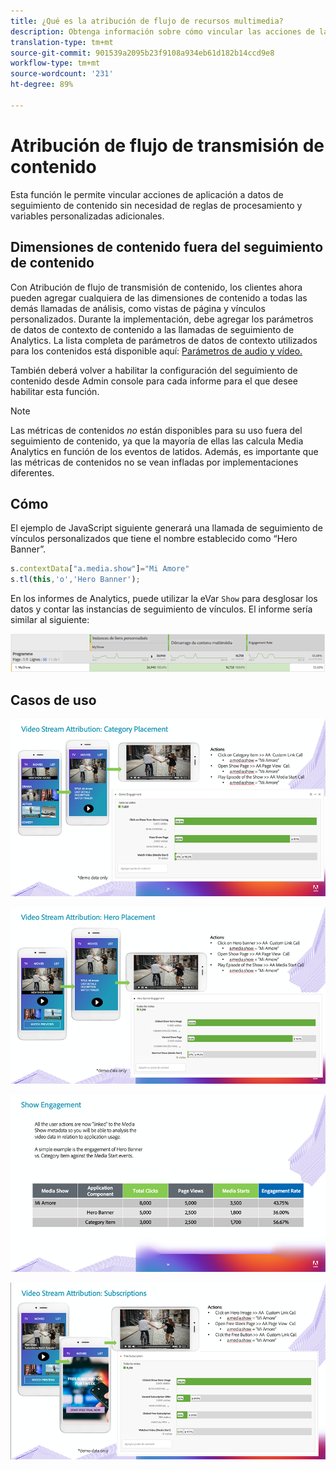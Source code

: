 ```yaml
---
title: ¿Qué es la atribución de flujo de recursos multimedia?
description: Obtenga información sobre cómo vincular las acciones de la aplicación a los datos de seguimiento de medios sin necesidad de reglas de procesamiento y variables personalizadas adicionales.
translation-type: tm+mt
source-git-commit: 901539a2095b23f9108a934eb61d182b14ccd9e8
workflow-type: tm+mt
source-wordcount: '231'
ht-degree: 89%

---
```



# Atribución de flujo de transmisión de contenido

Esta función le permite vincular acciones de aplicación a datos de seguimiento de contenido sin necesidad de reglas de procesamiento y variables personalizadas adicionales.

## Dimensiones de contenido fuera del seguimiento de contenido

Con Atribución de flujo de transmisión de contenido, los clientes ahora pueden agregar cualquiera de las dimensiones de contenido a todas las demás llamadas de análisis, como vistas de página y vínculos personalizados. Durante la implementación, debe agregar los parámetros de datos de contexto de contenido a las llamadas de seguimiento de Analytics. La lista completa de parámetros de datos de contexto utilizados para los contenidos está disponible aquí: [Parámetros de audio y vídeo.](/help/metrics-and-metadata/audio-video-parameters.md)

También deberá volver a habilitar la configuración del seguimiento de contenido desde Admin console para cada informe para el que desee habilitar esta función.

>[!NOTE]
>
>Las métricas de contenidos _no_ están disponibles para su uso fuera del seguimiento de contenido, ya que la mayoría de ellas las calcula Media Analytics en función de los eventos de latidos. Además, es importante que las métricas de contenidos no se vean infladas por implementaciones diferentes.

## Cómo

El ejemplo de JavaScript siguiente generará una llamada de seguimiento de vínculos personalizados que tiene el nombre establecido como “Hero Banner”.

```javascript
s.contextData["a.media.show"]="Mi Amore"
s.tl(this,'o','Hero Banner');
```

En los informes de Analytics, puede utilizar la eVar `Show` para desglosar los datos y contar las instancias de seguimiento de vínculos. El informe sería similar al siguiente:

![](/assets/myShow-rpt-1.png)

## Casos de uso

![](/assets/vid-stream-attr-category.png)

![](/assets/vid-stream-attr-hero.png)

![](/assets/show-engagement.png)

![](/assets/vid-stream-attr-subs.png)
